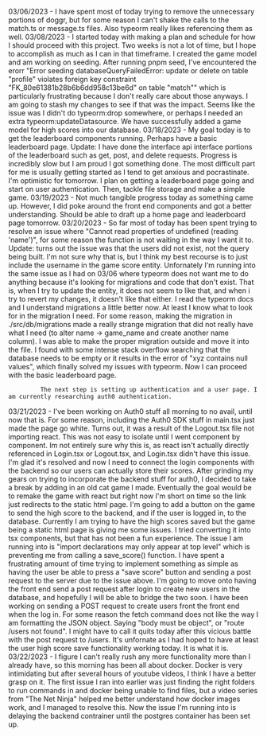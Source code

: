03/06/2023 - I have spent most of today trying to remove the unnecessary portions of doggr, but for some reason I can't shake the calls to the match.ts or message.ts files. Also typeorm really likes referencing them as well.
03/08/2023 - I started today with making a plan and schedule for how I should proceed with this project. Two weeks is not a lot of time, but I hope to accomplish as much as I can in that timeframe.
             I created the game model and am working on seeding. After running pnpm seed, I've encountered the erorr "Error seeding databaseQueryFailedError: update or delete on table "profile" violates foreign key constraint "FK_80e61381b28b6b6dd958c13be6d" on table "match"" which is particularly frustrating because I don't really care about those anyways. I am going to stash my changes to see if that was the impact. Seems like the issue was I didn't do typeorm:drop somewhere, or perhaps I needed an extra typeorm:updateDatasource. We have successfully added a game model for high scores into our database.
03/18/2023 - My goal today is to get the leaderboard components running. Perhaps have a basic leaderboard page. Update: I have done the interface api interface portions of the leaderboard such as get, post, and delete requests. 
             Progress is incredibly slow but I am proud I got something done. The most difficult part for me is usually getting started as I tend to get anxious and pocrastinate. I'm optimistic for tomorrow. I plan on getting a leaderboard page going and start on user authentication. Then, tackle file storage and make a simple game.
03/19/2023 - Not much tangible progress today as something came up. However, I did poke around the front end components and got a better understanding. Should be able to draft up a home page and leaderboard page tomorrow.
03/20/2023 - So far most of today has been spent trying to resolve an issue where "Cannot read properties of undefined (reading 'name')", for some reason the function is not waiting in the way I want it to. Update: turns out the 
             issue was that the users did not exist, not the query being built. I'm not sure why that is, but I think my best recourse is to just include the username in the game score entity. Unfornately I'm running into the same issue as I had on 03/06 where typeorm does not want me to do anything because it's looking for migrations and code that don't exist. That is, when I try to update the entity, it does not seem to like that, and when i try to revert my changes, it doesn't like that either. I read the typeorm docs and I understand migrations a little better now. At least I know what to look for in the migration I need. For some reason, making the migration in ./src/db/migrations made a really strange migration that did not really have what I need (to alter name -> game_name and create another name column). I was able to make the proper migration outside and move it into the file. I found with some intense stack overflow searching that the database needs to be empty or it results in the error of "xyz contains null values", which finally solved my issues with typeorm. Now I can proceed with the basic leaderboard page.

             The next step is setting up authentication and a user page. I am currently researching auth0 authentication.
03/21/2023 - I've been working on Auth0 stuff all morning to no avail, until now that is. For some reason, including the Auth0 SDK stuff in main.tsx just made the page go white. Turns out, it was a result of the Logout.tsx file
             not importing react. This was not easy to isolate until I went component by component. Im not entirely sure why this is, as react isn't actually directly referenced in Login.tsx or Logout.tsx, and Login.tsx didn't have this issue. I'm glad it's resolved and now I need to connect the login components with the backend so our users can actually store their scores.
             After grinding my gears on trying to incorporate the backend stuff for auth0, I decided to take a break by adding in an old cat game I made. Eventually the goal would be to remake the game with react but right now
             I'm short on time so the link just redirects to the static html page. I'm going to add a button on the game to send the high score to the backend, and if the user is logged in, to the database.
             Currently I am trying to have the high scores saved but the game being a static html page is giving me some issues. I tried converting it into tsx components, but that has not been a fun experience. The issue I am running into is "import declarations may only appear at top level" which is preventing me from calling a save_score() function. 
             I have spent a frustrating amount of time trying to implement something as simple as having the user be able to press a "save score" button and sending a post request to the server due to the issue above. I'm going
             to move onto having the front end send a post request after login to create new users in the database, and hopefully I will be able to bridge the two soon.
             I have been working on sending a POST request to create users front the front end when the log in. For some reason the fetch command does not like the way I am formatting the JSON object. Saying "body must be object", or "route /users not found". I might have to call it quits today after this vicious battle with the post request to /users. It's unfornate as I had hoped to have at least the user high score save
             functionality working today. It is what it is.
03/22/2023 - I figure I can't really rush any more functionality more than I already have, so this morning has been all about docker. Docker is very intimidating but after several hours of youtube videos, I think I have a better
             grasp on it. The first issue I ran into earlier was just finding the right folders to run commands in and docker being unable to find files, but a video series from "The Net Ninja" helped me better understand how docker images work, and I managed to resolve this. Now the issue I'm running into is delaying the backend contrainer until the postgres container has been set up.